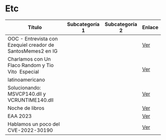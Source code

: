 # Etc

| Título | Subcategoría 1 | Subcategoría 2 | Enlace |
|--------|----------------|----------------|--------|
| OOC - Entrevista con Ezequiel creador de SantosMemes2 en IG |  |  | [Ver](https://www.youtube.com/watch?v=UJlaHkISCnw) |
| Charlamos con Un Flaco Random y Tio Vito  Especial latinoamericano |  |  | [Ver](https://www.youtube.com/watch?v=8UZduD8qIVk) |
| Solucionando: MSVCP140.dll y VCRUNTIME140.dll |  |  | [Ver](https://www.youtube.com/watch?v=D9ku2jv_aEM) |
| Noche de libros |  |  | [Ver](https://www.youtube.com/watch?v=MuB69L5xFoI) |
| EAA 2023 |  |  | [Ver](https://www.youtube.com/watch?v=GGZqnEukEDo) |
| Hablamos un poco del CVE-2022-30190 |  |  | [Ver](https://www.youtube.com/watch?v=z51OO0leJeY) |
